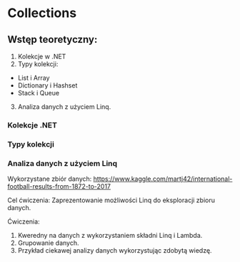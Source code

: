 # Collections

## Wstęp teoretyczny:

1. Kolekcje w .NET
2. Typy kolekcji:
- List i Array
- Dictionary i Hashset
- Stack i Queue
3. Analiza danych z użyciem Linq.

### Kolekcje .NET

### Typy kolekcji

### Analiza danych z użyciem Linq

Wykorzystane zbiór danych:
https://www.kaggle.com/martj42/international-football-results-from-1872-to-2017

Cel ćwiczenia:
Zaprezentowanie możliwości Linq do eksploracji zbioru danych. 

Ćwiczenia:
1. Kweredny na danych z wykorzystaniem składni Linq i Lambda. 
2. Grupowanie danych.
3. Przykład ciekawej analizy danych wykorzystując zdobytą wiedzę.
